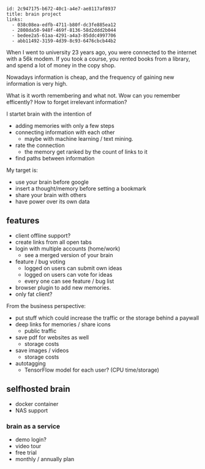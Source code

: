 ```
id: 2c947175-b672-40c1-a4e7-ae8117af8937
title: brain project
links:
  - 038c08ea-edfb-4711-b80f-dc3fe885ea12
  - 2808da50-948f-469f-8136-58d2ddd2b044
  - bedee2a5-61aa-4291-a4a3-85ddc4997706
  - abb11492-3159-4d39-8c93-6476cbcb44b2
```

When I went to university 23 years ago, 
you were connected to the internet with a 56k modem.
If you took a course, you rented books from a library, 
and spend a lot of money in the copy shop.

Nowadays information is cheap, and the frequency 
of gaining new information is very high. 

What is it worth remembering and what not.
Wow can you remember efficently?
How to forget irrelevant information?

I startet brain with the intention of

* adding memories with only a few steps
* connecting information with each other
  * maybe with machine learning / text mining.
* rate the connection
  * the memory get ranked by the count of links to it
* find paths between information

My target is:

* use your brain before google
* insert a thought/memory before setting a bookmark
* share your brain with others
* have power over its own data

## features

* client offline support?
* create links from all open tabs
* login with multiple accounts (home/work)
  * see a merged version of your brain
* feature / bug voting
  * logged on users can submit own ideas
  * logged on users can vote for ideas
  * every one can see feature / bug list 
* browser plugin to add new memories.
* only fat client?

From the business perspective:

* put stuff which could increase the traffic or the storage behind a paywall
* deep links for memories / share icons
  * public traffic
* save pdf for websites as well
  * storage costs
* save images / videos
  * storage costs
* autotagging 
  * TensorFlow model for each user? (CPU time/storage)

## selfhosted brain 

* docker container
* NAS support

### brain as a service 

* demo login?
* video tour
* free trial
* monthly / annually plan
